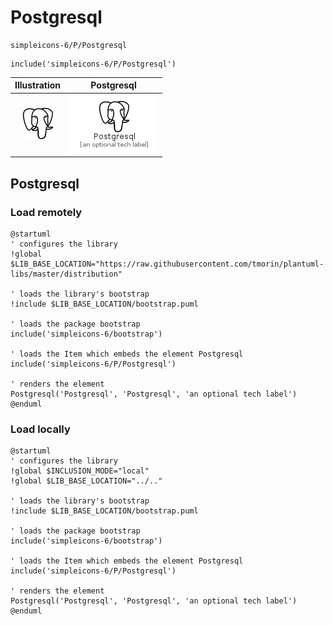 # Postgresql


```text
simpleicons-6/P/Postgresql
```

```text
include('simpleicons-6/P/Postgresql')
```



| Illustration | Postgresql |
| :---: | :---: |
| ![illustration for Illustration](../../simpleicons-6/P/Postgresql.png) | ![illustration for Postgresql](../../simpleicons-6/P/Postgresql.Local.png) |




## Postgresql

### Load remotely
```plantuml
@startuml
' configures the library
!global $LIB_BASE_LOCATION="https://raw.githubusercontent.com/tmorin/plantuml-libs/master/distribution"

' loads the library's bootstrap
!include $LIB_BASE_LOCATION/bootstrap.puml

' loads the package bootstrap
include('simpleicons-6/bootstrap')

' loads the Item which embeds the element Postgresql
include('simpleicons-6/P/Postgresql')

' renders the element
Postgresql('Postgresql', 'Postgresql', 'an optional tech label')
@enduml
```

### Load locally
```plantuml
@startuml
' configures the library
!global $INCLUSION_MODE="local"
!global $LIB_BASE_LOCATION="../.."

' loads the library's bootstrap
!include $LIB_BASE_LOCATION/bootstrap.puml

' loads the package bootstrap
include('simpleicons-6/bootstrap')

' loads the Item which embeds the element Postgresql
include('simpleicons-6/P/Postgresql')

' renders the element
Postgresql('Postgresql', 'Postgresql', 'an optional tech label')
@enduml
```

